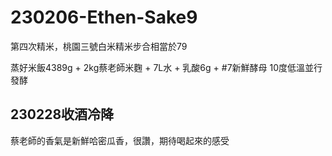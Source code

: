 # 230206-Ethen-Sake9

第四次精米，桃園三號白米精米步合相當於79

蒸好米飯4389g + 2kg蔡老師米麴 + 7L水 + 乳酸6g + #7新鮮酵母 10度低溫並行發酵


## 230228收酒冷降

蔡老師的香氣是新鮮哈密瓜香，很讚，期待喝起來的感受